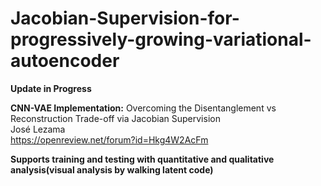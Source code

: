 # Jacobian-Supervision-for-progressively-growing-variational-autoencoder  
**Update in Progress**

**CNN-VAE Implementation:** 
Overcoming the Disentanglement vs Reconstruction Trade-off via Jacobian Supervision  
José Lezama  
https://openreview.net/forum?id=Hkg4W2AcFm  

**Supports training and testing with quantitative and qualitative analysis(visual analysis by walking latent code)**
